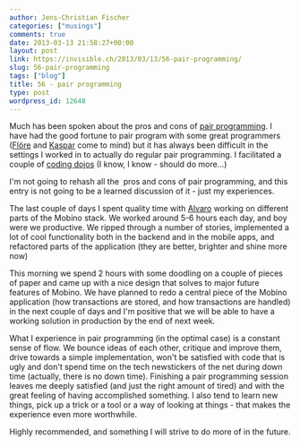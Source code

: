 ```yaml
---
author: Jens-Christian Fischer
categories: ["musings"]
comments: true
date: 2013-03-13 21:58:27+00:00
layout: post
link: https://invisible.ch/2013/03/13/56-pair-programming/
slug: 56-pair-programming
tags: ["blog"]
title: 56 - pair programming
type: post
wordpress_id: 12648
---
```


Much has been spoken about the pros and cons of [pair programming](https://en.wikipedia.org/wiki/Pair_programming). I have had the good fortune to pair program with some great programmers ([Flöre](https://florianhanke.com/) and [Kaspar](https://www.absurd.li/) come to mind) but it has always been difficult in the settings I worked in to actually do regular pair programming. I facilitated a couple of [coding dojos](https://zurichdojo.ch) (I know, I know - should do more...)

I'm not going to rehash all the  pros and cons of pair programming, and this entry is not going to be a learned discussion of it - just my experiences.

The last couple of days I spent quality time with [Alvaro](https://twitter.com/afussen) working on different parts of the Mobino stack. We worked around 5-6 hours each day, and boy were we productive. We ripped through a number of stories, implemented a lot of cool functionality both in the backend and in the mobile apps, and refactored parts of the application (they are better, brighter and shine more now)

This morning we spend 2 hours with some doodling on a couple of pieces of paper and came up with a nice design that solves to major future features of Mobino. We have planned to redo a central piece of the Mobino application (how transactions are stored, and how transactions are handled) in the next couple of days and I'm positive that we will be able to have a working solution in production by the end of next week.

What I experience in pair programming (in the optimal case) is a constant sense of flow. We bounce ideas of each other, critique and improve them, drive towards a simple implementation, won't be satisfied with code that is ugly and don't spend time on the tech newstickers of the net during down time (actually, there is no down time). Finishing a pair programming session leaves me deeply satisfied (and just the right amount of tired) and with the great feeling of having accomplished something. I also tend to learn new things, pick up a trick or a tool or a way of looking at things - that makes the experience even more worthwhile.

Highly recommended, and something I will strive to do more of in the future.
